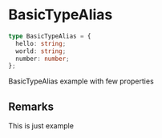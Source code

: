 # BasicTypeAlias

```typescript
type BasicTypeAlias = {
  hello: string;
  world: string;
  number: number;
};
```

BasicTypeAlias example with few properties

## Remarks

This is just example

